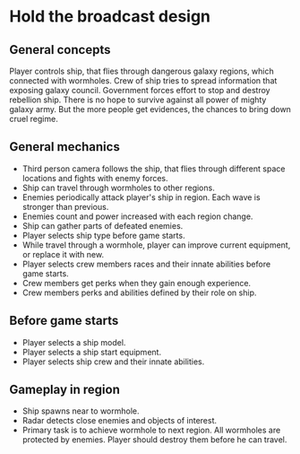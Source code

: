 # Hold the broadcast design

## General concepts
Player controls ship, that flies through dangerous galaxy regions, which connected with wormholes. Crew of ship tries to spread information that exposing galaxy council. Government forces effort to stop and destroy rebellion ship. There is no hope to survive against all power of mighty galaxy army. But the more people get evidences, the chances to bring down cruel regime.

## General mechanics
- Third person camera follows the ship, that flies through different space locations and fights with enemy forces.
- Ship can travel through wormholes to other regions.
- Enemies periodically attack player's ship in region. Each wave is stronger than previous.
- Enemies count and power increased with each region change.
- Ship can gather parts of defeated enemies.
- Player selects ship type before game starts.
- While travel through a wormhole, player can improve current equipment, or replace it with new.
- Player selects crew members races and their innate abilities before game starts.
- Crew members get perks when they gain enough experience.
- Crew members perks and abilities defined by their role on ship.

## Before game starts
- Player selects a ship model.
- Player selects a ship start equipment.
- Player selects ship crew and their innate abilities.

## Gameplay in region
- Ship spawns near to wormhole.
- Radar detects close enemies and objects of interest.
- Primary task is to achieve wormhole to next region. All wormholes are protected by enemies. Player should destroy them before he can travel.
